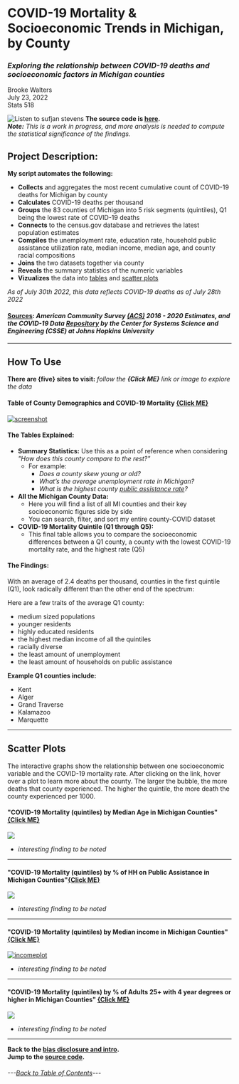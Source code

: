 # COVID-19 Mortality & Socioeconomic Trends in Michigan, by County
### *Exploring the relationship between COVID-19 deaths and socioeconomic factors in Michigan counties* 
Brooke Walters \
July 23, 2022 \
Stats 518


![Listen to sufjan stevens](https://user-images.githubusercontent.com/99227900/182040008-7c68542b-0c5a-4456-8456-813226ed26e5.png)
**The source code is [here](https://github.com/BrookemWalters/BrookemWalters-Portfolio/tree/main/Stats%20518%20Final%20Project/exploring%20the%20data).** \
***Note:***  *This is a work in progress, and more analysis is needed to compute the statistical significance of the findings.* 

## **Project Description:**
**My script automates the following:**

- **Collects** and aggregates the most recent cumulative count of COVID-19 deaths for Michigan by county 
- **Calculates** COVID-19 deaths per thousand
- **Groups** the 83 counties of Michigan into 5 risk segments (quintiles), Q1 being the lowest rate of COVID-19 deaths
- **Connects** to the census.gov database and retrieves the latest population estimates
- **Compiles** the unemployment rate, education rate, household public assistance utilization rate,  median income, median age, and county racial compositions
- **Joins** the two datasets together via county
- **Reveals** the summary statistics of the numeric variables
- **Vizualizes** the data into [tables](https://github.com/BrookemWalters/BrookemWalters-Portfolio/edit/main/Stats%20518%20Final%20Project/Summary%20of%20Findings.md#the-tables-explained) and [scatter plots](https://github.com/BrookemWalters/BrookemWalters-Portfolio/edit/main/Stats%20518%20Final%20Project/Summary%20of%20Findings.md#scatter-plots) 


*As of July 30th 2022, this data reflects COVID-19 deaths as of July 28th 2022*
#### [Sources](https://github.com/BrookemWalters/BrookemWalters-Portfolio/blob/main/Stats%20518%20Final%20Project/Sources/sources.md#sources): *American Community Survey [(ACS)](https://www.census.gov/programs-surveys/acs/about.html) 2016 - 2020 Estimates, and the COVID-19 Data [Repository](https://github.com/CSSEGISandData/COVID-19) by the Center for Systems Science and Engineering (CSSE) at Johns Hopkins University* 
---
## How To Use
**There are {five} sites to visit:** 
*follow the **{Click ME}** link or image to explore the data* 

#### Table of County Demographics and COVID-19 Mortality [{Click ME}](https://073308-brooke.shinyapps.io/MIShiny/) 
[![screenshot](https://github.com/BrookemWalters/BrookemWalters-Portfolio/blob/main/Stats%20518%20Final%20Project/Plots/Table%20Screenshot.jpg?raw=true)](https://073308-brooke.shinyapps.io/MIShiny/)

#### The Tables Explained: 
- **Summary Statistics:** Use this as a point of reference when considering *"How does this county compare to the rest?"*
  - For example:
    -	*Does a county skew young or old?* 
    -	*What’s the average unemployment rate in Michigan?*
    -	*What is the highest county [public assistance rate](https://www.census.gov/topics/income-poverty/public-assistance/about.html)?* 
- **All the Michigan County Data:**
  -	Here you will find a list of all MI counties and their key socioeconomic figures side by side
  -	You can search, filter, and sort my entire county-COVID dataset
- **COVID-19 Mortality Quintile (Q1 through Q5):**
   - This final table allows you to compare the socioeconomic differences between a Q1 county, a county with the lowest COVID-19 mortality rate, and the highest rate (Q5)
#### The Findings:
With an average of 2.4 deaths per thousand, counties in the first quintile (Q1), look radically different than the other end of the spectrum:

Here are a few traits of the average Q1 county:
- medium sized populations
- younger residents
- highly educated residents
- the highest median income of all the quintiles
- racially diverse
- the least amount of unemployment
- the least amount of households on public assistance

**Example Q1 counties include:**
- Kent
- Alger
- Grand Traverse
- Kalamazoo
- Marquette

---
## Scatter Plots
The interactive graphs show the relationship between one socioeconomic variable and the COVID-19 mortality rate. 
After clicking on the link, hover over a plot to learn more about the county. 
The larger the bubble, the more deaths that county experienced. The higher the quintile, the more death the county experienced per 1000.


#### "COVID-19 Mortality (quintiles) by Median Age in Michigan Counties" [{Click ME}](https://rpubs.com/ekoorb03/plots_medianage) 
[![](https://github.com/BrookemWalters/BrookemWalters-Portfolio/blob/main/Stats%20518%20Final%20Project/Plots/age_sp.jpeg?raw=true)](https://rpubs.com/ekoorb03/plots_medianage)
- *interesting finding to be noted* 

---

#### "COVID-19 Mortality (quintiles) by % of HH on Public Assistance in Michigan Counties"[{Click ME}](https://rpubs.com/ekoorb03/plots_pubassistance)
[![](https://github.com/BrookemWalters/BrookemWalters-Portfolio/blob/main/Stats%20518%20Final%20Project/Plots/assist_sp.jpeg?raw=true)](https://rpubs.com/ekoorb03/plots_pubassistance)
- *interesting finding to be noted* 

---

#### "COVID-19 Mortality (quintiles) by Median income in Michigan Counties" [{Click ME}](https://rpubs.com/ekoorb03/plots_income)
[![incomeplot](https://github.com/BrookemWalters/BrookemWalters-Portfolio/blob/main/Stats%20518%20Final%20Project/Plots/income_sp.jpeg?raw=true)](https://rpubs.com/ekoorb03/plots_income)
- *interesting finding to be noted* 

---

#### "COVID-19 Mortality (quintiles) by % of Adults 25+ with 4 year degrees or higher in Michigan Counties" [{Click ME}](https://rpubs.com/ekoorb03/plots_education) 
 [![](https://github.com/BrookemWalters/BrookemWalters-Portfolio/blob/main/Stats%20518%20Final%20Project/Plots/ed_sp.jpeg?raw=true)](https://rpubs.com/ekoorb03/plots_education)
- *interesting finding to be noted* 


---
**Back to the [bias disclosure and intro](https://github.com/BrookemWalters/BrookemWalters-Portfolio/edit/main/Stats%20518%20Final%20Project/Introduction.md).** \
**Jump to the [source code](https://github.com/BrookemWalters/BrookemWalters-Portfolio/tree/main/Stats%20518%20Final%20Project/exploring%20the%20data).**


###### ---[Back to Table of Contents](https://github.com/BrookemWalters/BrookemWalters-Portfolio#table-of-contents-brooke-walters-portfolio)---
